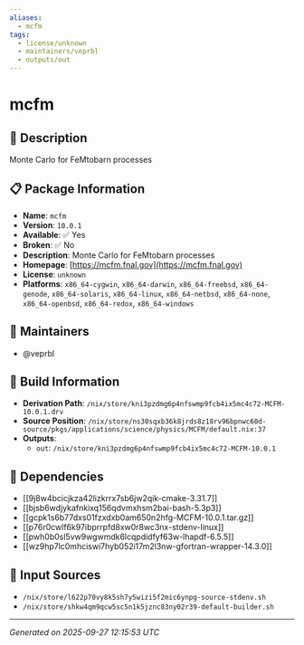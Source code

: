 ```yaml
---
aliases:
  - mcfm
tags:
  - license/unknown
  - maintainers/veprbl
  - outputs/out
---
```


# mcfm

## 📝 Description

Monte Carlo for FeMtobarn processes

## 📋 Package Information

- **Name**: `mcfm`
- **Version**: `10.0.1`
- **Available**: ✅ Yes
- **Broken**: ✅ No
- **Description**: Monte Carlo for FeMtobarn processes
- **Homepage**: [https://mcfm.fnal.gov](https://mcfm.fnal.gov)
- **License**: `unknown`
- **Platforms**: `x86_64-cygwin`, `x86_64-darwin`, `x86_64-freebsd`, `x86_64-genode`, `x86_64-solaris`, `x86_64-linux`, `x86_64-netbsd`, `x86_64-none`, `x86_64-openbsd`, `x86_64-redox`, `x86_64-windows`
## 👥 Maintainers

- @veprbl


## 🔧 Build Information

- **Derivation Path**: `/nix/store/kni3pzdmg6p4nfswmp9fcb4ix5mc4c72-MCFM-10.0.1.drv`
- **Source Position**: `/nix/store/ns30sqxb36k8jrds8z18rv96bpnwc60d-source/pkgs/applications/science/physics/MCFM/default.nix:37`
- **Outputs**:
  - `out`:  `/nix/store/kni3pzdmg6p4nfswmp9fcb4ix5mc4c72-MCFM-10.0.1`

## 🔗 Dependencies

- [[9j8w4bcicjkza42lizkrrx7sb6jw2qik-cmake-3.31.7]]
- [[bjsb6wdjykafnkixq156qdvmxhsm2bai-bash-5.3p3]]
- [[gcpk1s6b77dxs01fzxdxb0am650n2hfg-MCFM-10.0.1.tar.gz]]
- [[p76r0cwlf6k97ibprrpfd8xw0r8wc3nx-stdenv-linux]]
- [[pwh0b0sl5vw9wgwmdk6lcqpdidfyf63w-lhapdf-6.5.5]]
- [[wz9hp7lc0mhciswi7hyb052i17m2l3nw-gfortran-wrapper-14.3.0]]

## 📁 Input Sources

- `/nix/store/l622p70vy8k5sh7y5wizi5f2mic6ynpg-source-stdenv.sh`
- `/nix/store/shkw4qm9qcw5sc5n1k5jznc83ny02r39-default-builder.sh`

---
*Generated on 2025-09-27 12:15:53 UTC*

